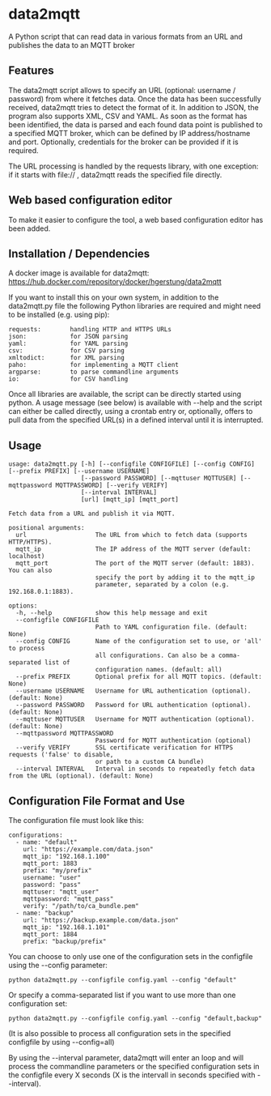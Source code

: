 # data2mqtt
A Python script that can read data in various formats from an URL and publishes the data to an MQTT broker

## Features

The data2mqtt script allows to specify an URL (optional: username / password) from where it fetches data. Once the data has been successfully received, data2mqtt tries to detect the format of it. In addition to JSON, the program also supports XML, CSV and YAML. As soon as the format has been identified, the data is parsed and each found data point is published to a specified MQTT broker, which can be defined by IP address/hostname and port. Optionally, credentials for the broker can be provided if it is required. 

The URL processing is handled by the requests library, with one exception: if it starts with file:// , data2mqtt reads the specified file directly. 

## Web based configuration editor
To make it easier to configure the tool, a web based configuration editor has been added. 

## Installation / Dependencies

A docker image is available for data2mqtt:
https://hub.docker.com/repository/docker/hgerstung/data2mqtt

If you want to install this on your own system, in addition to the data2mqtt.py file the following Python libraries are required and might need to be installed (e.g. using pip):

    requests:        handling HTTP and HTTPS URLs
    json:            for JSON parsing
    yaml:            for YAML parsing
    csv:             for CSV parsing
    xmltodict:       for XML parsing
    paho:            for implementing a MQTT client
    argparse:        to parse commandline arguments
    io:              for CSV handling 

Once all libraries are available, the script can be directly started using python. A usage message (see below) is available with --help and the script can either be called directly, using a crontab entry or, optionally, offers to pull data from the specified URL(s) in a defined interval until it is interrupted.

## Usage

    usage: data2mqtt.py [-h] [--configfile CONFIGFILE] [--config CONFIG] [--prefix PREFIX] [--username USERNAME]
                        [--password PASSWORD] [--mqttuser MQTTUSER] [--mqttpassword MQTTPASSWORD] [--verify VERIFY]
                        [--interval INTERVAL]
                        [url] [mqtt_ip] [mqtt_port]
    
    Fetch data from a URL and publish it via MQTT.
    
    positional arguments:
      url                   The URL from which to fetch data (supports HTTP/HTTPS). 
      mqtt_ip               The IP address of the MQTT server (default: localhost)
      mqtt_port             The port of the MQTT server (default: 1883). You can also 
                            specify the port by adding it to the mqtt_ip 
                            parameter, separated by a colon (e.g. 192.168.0.1:1883).
    
    options:
      -h, --help            show this help message and exit
      --configfile CONFIGFILE
                            Path to YAML configuration file. (default: None)
      --config CONFIG       Name of the configuration set to use, or 'all' to process 
                            all configurations. Can also be a comma-separated list of 
                            configuration names. (default: all)
      --prefix PREFIX       Optional prefix for all MQTT topics. (default: None)
      --username USERNAME   Username for URL authentication (optional). (default: None)
      --password PASSWORD   Password for URL authentication (optional). (default: None)
      --mqttuser MQTTUSER   Username for MQTT authentication (optional). (default: None)
      --mqttpassword MQTTPASSWORD
                            Password for MQTT authentication (optional)
      --verify VERIFY       SSL certificate verification for HTTPS requests ('false' to disable,
                            or path to a custom CA bundle) 
      --interval INTERVAL   Interval in seconds to repeatedly fetch data from the URL (optional). (default: None)


## Configuration File Format and Use

The configuration file must look like this:

    configurations:
      - name: "default"
        url: "https://example.com/data.json"
        mqtt_ip: "192.168.1.100"
        mqtt_port: 1883
        prefix: "my/prefix"
        username: "user"
        password: "pass"
        mqttuser: "mqtt_user"
        mqttpassword: "mqtt_pass"
        verify: "/path/to/ca_bundle.pem"
      - name: "backup"
        url: "https://backup.example.com/data.json"
        mqtt_ip: "192.168.1.101"
        mqtt_port: 1884
        prefix: "backup/prefix"

You can choose to only use one of the configuration sets in the configfile using the --config parameter:

    python data2mqtt.py --configfile config.yaml --config "default"

Or specify a comma-separated list if you want to use more than one configuration set:

    python data2mqtt.py --configfile config.yaml --config "default,backup"

(It is also possible to process all configuration sets in the specified configfile by using --config=all)

By using the --interval parameter, data2mqtt will enter an loop and will process the commandline parameters or the specified configuration sets in the configfile every X seconds (X is the intervall in seconds specified with --interval).

